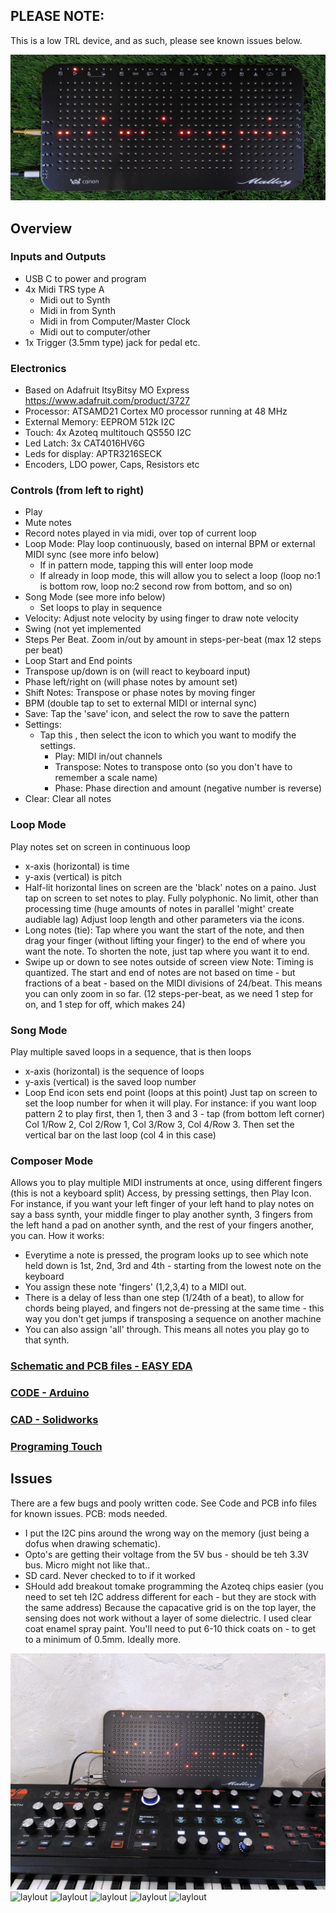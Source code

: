 ## PLEASE NOTE:
This is a low TRL device, and as such, please see known issues below.

![laylout](Images/V1_1.jpg)


## Overview
### Inputs and Outputs
- USB C to power and program
- 4x Midi TRS type A
  - Midi out to Synth
  - Midi in from Synth
  - Midi in from Computer/Master Clock
  - Midi out to computer/other
- 1x Trigger (3.5mm type) jack for pedal etc.

### Electronics
- Based on Adafruit ItsyBitsy MO Express https://www.adafruit.com/product/3727
- Processor: ATSAMD21 Cortex M0 processor running at 48 MHz
- External Memory: EEPROM 512k I2C
- Touch: 4x Azoteq multitouch QS550 I2C
- Led Latch: 3x CAT4016HV6G
- Leds for display: APTR3216SECK
- Encoders, LDO power, Caps, Resistors etc

### Controls (from left to right)

- Play
- Mute notes
- Record notes played in via midi, over top of current loop
- Loop Mode: Play loop continuously, based on internal BPM or external MIDI sync (see more info below)
  - If in pattern mode, tapping this will enter loop mode
  - If already in loop mode, this will allow you to select a loop (loop no:1 is bottom row, loop no:2 second row from bottom, and so on)
- Song Mode (see more info below)
  - Set loops to play in sequence  
- Velocity: Adjust note velocity by using finger to draw note velocity
- Swing (not yet implemented
- Steps Per Beat.  Zoom in/out by amount in steps-per-beat (max 12 steps per beat)
- Loop Start and End points
- Transpose up/down is on (will react to keyboard input)
- Phase left/right on (will phase notes by amount set)
- Shift Notes: Transpose or phase notes by moving finger
- BPM (double tap to set to external MIDI or internal sync)
- Save: Tap the 'save' icon, and select the row to save the pattern
- Settings:
  - Tap this , then select the icon to which you want to modify the settings.
    - Play: MIDI in/out channels
    - Transpose: Notes to transpose onto (so you don't have to remember a scale name)
    - Phase: Phase direction and amount (negative number is reverse)
- Clear: Clear all notes 
 

 ### Loop Mode
 Play notes set on screen in continuous loop
 - x-axis (horizontal) is time
 - y-axis (vertical) is pitch
 - Half-lit horizontal lines on screen are the 'black' notes on a paino.
Just tap on screen to set notes to play.
Fully polyphonic.  No limit, other than processing time (huge amounts of notes in parallel 'might' create audiable lag)
Adjust loop length and other parameters via the icons.
- Long notes (tie):  Tap where you want the start of the note, and then drag your finger (without lifting your finger) to the end of where you want the note.  To shorten the note, just tap where you want it to end.
- Swipe up or down to see notes outside of screen view
Note: Timing is quantized.  The start and end of notes are not based on time - but fractions of a beat - based on the MIDI divisions of 24/beat.  This means you can only zoom in so far. (12 steps-per-beat, as we need 1 step for on, and 1 step for off, which makes 24)

 
 ### Song Mode
 Play multiple saved loops in a sequence, that is then loops
 - x-axis (horizontal) is the sequence of loops
 - y-axis (vertical) is the saved loop number
 - Loop End icon sets end point (loops at this point)
Just tap on screen to set the loop number for when it will play.  For instance: if you want loop pattern 2 to play first, then 1, then 3 and 3 - tap (from bottom left corner) Col 1/Row 2, Col 2/Row 1, Col 3/Row 3, Col 4/Row 3.  Then set the vertical bar on the last loop (col 4 in this case)


### Composer Mode
Allows you to play multiple MIDI instruments at once, using different fingers (this is not a keyboard split)
Access, by pressing settings, then Play Icon.
For instance, if you want your left finger of your left hand to play notes on say a bass synth, your middle finger to play another synth, 3 fingers from the left hand a pad on another synth, and the rest of your fingers another, you can.
How it works:
- Everytime a note is pressed, the program looks up to see which note held down is 1st, 2nd, 3rd and 4th - starting from the lowest note on the keyboard
- You assign these note 'fingers' (1,2,3,4) to a MIDI out.
- There is a delay of less than one step (1/24th of a beat), to allow for chords being played, and fingers not de-pressing at the same time - this way you don't get jumps if transposing a sequence on another machine
- You can also assign 'all' through.  This means all notes you play go to that synth.


 

### [Schematic and PCB files - EASY EDA](PCB)

### [CODE - Arduino](CODE)

### [CAD - Solidworks](CAD)

### [Programing Touch](Azoteq_Touch)




## Issues
There are a few bugs and pooly written code.  See Code and PCB info files for known issues.
PCB:  mods needed.  
- I put the I2C pins around the wrong way on the memory (just being a dofus when drawing schematic).
- Opto's are getting their voltage from the 5V bus - should be teh 3.3V bus.  Micro might not like that..
- SD card.  Never checked to to if it worked
- SHould add breakout tomake programming the Azoteq chips easier (you need to set teh I2C address different for each - but they are stock with the same address)
Because the capacative grid is on the top layer, the sensing does not work without a layer of some dielectric.  I used clear coat enamel spray paint.  You'll need to put 6-10 thick coats on - to get to a minimum of 0.5mm.  Ideally more.

![laylout](Images/IMG_20220403_124636.jpg)
![laylout](Images/IMG_20220403_124397.jpg)
![laylout](Images/IMG_20220403_125009.jpg)
![laylout](Images/IMG_20220403_125145.jpg)
![laylout](Images/IMG_20220403_125613.jpg)
![laylout](Images/IMG_20220403_125648.jpg)
